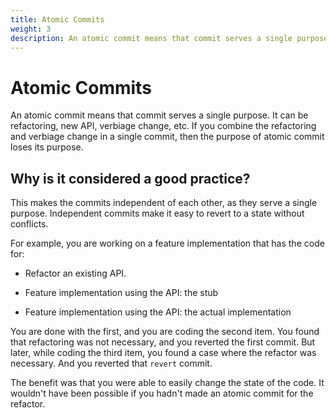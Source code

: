 ```yaml
---
title: Atomic Commits
weight: 3
description: An atomic commit means that commit serves a single purpose. It can be refactoring, new API, verbiage change, etc. If you combine the refactoring and verbiage change in a single commit, then the purpose of atomic commit loses its purpose.
---
```


# Atomic Commits

An atomic commit means that commit serves a single purpose. It can be refactoring, new API, verbiage change, etc. If you combine the refactoring and verbiage change in a single commit, then the purpose of atomic commit loses its purpose.

## Why is it considered a good practice?

This makes the commits independent of each other, as they serve a single purpose. Independent commits make it easy to revert to a state without conflicts.

For example, you are working on a feature implementation that has the code for:

- Refactor an existing API.

- Feature implementation using the API: the stub

- Feature implementation using the API: the actual implementation

You are done with the first, and you are coding the second item. You found that refactoring was not necessary, and you reverted the first commit. But later, while coding the third item, you found a case where the refactor was necessary. And you reverted that `revert` commit.

The benefit was that you were able to easily change the state of the code. It wouldn't have been possible if you hadn't made an atomic commit for the refactor.
